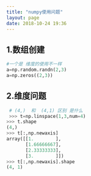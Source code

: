 ```yaml
---
title: "numpy使用问题"
layout: page
date: 2018-10-24 19:36
---
```




## 1.数组创建

```python
#一个是 维度的使用不一样
a=np.random.randn(2,3)
a=np.zeros((2,3))

```



## 2.维度问题



```python
 # (4,)  和  (4,1) 区别 是什么
 >>> t=np.linspace(1,3,num=4)
>>> t.shape
(4,)
>>> t[:,np.newaxis]
array([[1.        ],
       [1.66666667],
       [2.33333333],
       [3.        ]])
>>> t[:,np.newaxis].shape
(4, 1)
```

